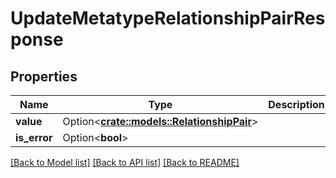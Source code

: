 # UpdateMetatypeRelationshipPairResponse

## Properties

Name | Type | Description | Notes
------------ | ------------- | ------------- | -------------
**value** | Option<[**crate::models::RelationshipPair**](RelationshipPair.md)> |  | [optional]
**is_error** | Option<**bool**> |  | [optional]

[[Back to Model list]](../README.md#documentation-for-models) [[Back to API list]](../README.md#documentation-for-api-endpoints) [[Back to README]](../README.md)


